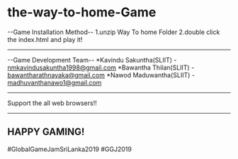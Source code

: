 # the-way-to-home-Game
--Game Installation Method--
1.unzip Way To home Folder
2.double click the index.html and play it!

-------------------------------------------------

--Game Development Team--
*Kavindu Sakuntha(SLIIT) - nmkavindusakuntha1998@gmail.com
*Bawantha Thilan(SLIIT)	 - bawantharathnayaka@gmail.com	
*Nawod Maduwantha(SLIIT) - madhuvanthanawo1@gmail.com

-------------------------------------------------

Support the all web browsers!!

---------------------------------
HAPPY GAMING!    
---------------------------------
#GlobalGameJamSriLanka2019 #GGJ2019 
